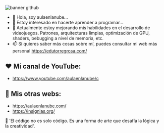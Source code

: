 ![banner github](https://github.com/aulaenlanube/aulaenlanube/assets/15714409/68f8e060-a3df-47c7-bdb7-fb8c25e34ccb)


- 👋 Hola, soy aulaenlanube...
- 👀 Estoy interesado en hacerte aprender a programar...
- 🌱 Actualmente estoy mejorando mis habilidades en el desarrollo de videojuegos. Patrones, arquitecturas limpias, optimización de GPU, shaders, bebugging a nivel de memoria, etc.
- 📫 Si quieres saber más cosas sobre mí, puedes consultar mi web más personal https://edutorregrosa.com/

## ❤ Mi canal de YouTube:
- https://www.youtube.com/aulaenlanube/c

## 💚 Mis otras webs:
- https://aulaenlanube.com/
- https://insignias.org/

👾 'El código no es solo código. Es una forma de arte que desafía la lógica y la creatividad'. 
